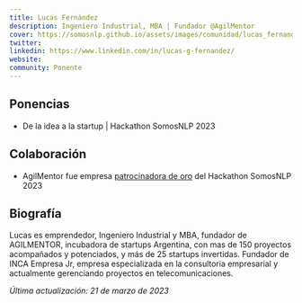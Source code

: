 ```yaml
---
title: Lucas Fernández 
description: Ingeniero Industrial, MBA | Fundador @AgilMentor 
cover: https://somosnlp.github.io/assets/images/comunidad/lucas_fernandez.jpg
twitter: 
linkedin: https://www.linkedin.com/in/lucas-g-fernandez/
website: 
community: Ponente
---
```


## Ponencias

- De la idea a la startup | Hackathon SomosNLP 2023

<EventSummary
    description="En la charla abordaremos cual es el camino que recorre un proyecto en estadio idea hasta convertirse en una startup con alcance global. En este camino veremos específicamente cómo financiarse para crecer y qué puntos son relevantes para un inversor. No te pierdas los consejos que vamos a darte!"
    poster="https://somosnlp.github.io/assets/images/eventos/230329_de_la_idea_a_la_startup.jpg"
    video="https://www.youtube.com/embed/oQnu5aE4_8M"
    name=""
    website=""
    twitter=""
    linkedin=""
    github=""
    bio="Lucas es emprendedor, Ingeniero Industrial y MBA, fundador de AgilMentor, incubadora de startups Argentina, con mas de 150 proyectos acompañados y potenciados, y más de 25 startups invertidas. Fundador de INCA Empresa Jr, empresa especializada en la consultoría empresarial y actualmente gerenciando proyectos en telecomunicaciones."
    hide_personal_info
/>

## Colaboración

- AgilMentor fue empresa [patrocinadora de oro](https://somosnlp.org/blog/anuncio-patrocinios-2023) del Hackathon SomosNLP 2023

## Biografía

Lucas es emprendedor, Ingeniero Industrial y MBA, fundador de AGILMENTOR, incubadora de startups Argentina, con mas de 150 proyectos acompañados y potenciados, y más de 25 startups invertidas. Fundador de INCA Empresa Jr, empresa especializada en la consultoria empresarial y actualmente gerenciando proyectos en telecomunicaciones.

*Última actualización: 21 de marzo de 2023*
